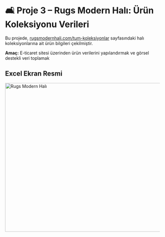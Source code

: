 # 🛋️ Proje 3 – Rugs Modern Halı: Ürün Koleksiyonu Verileri

Bu projede, [rugsmodernhali.com/tum-koleksiyonlar](https://rugsmodernhali.com/tum-koleksiyonlar) sayfasındaki halı koleksiyonlarına ait ürün bilgileri çekilmiştir.  

**Amaç:** E-ticaret sitesi üzerinden ürün verilerini yapılandırmak ve görsel destekli veri toplamak  

## Excel Ekran Resmi
<img width="1102" height="482" alt="Rugs Modern Halı" src="https://github.com/user-attachments/assets/e33d0337-a6a3-434d-9b7b-4fb42dc5f7a2" />
